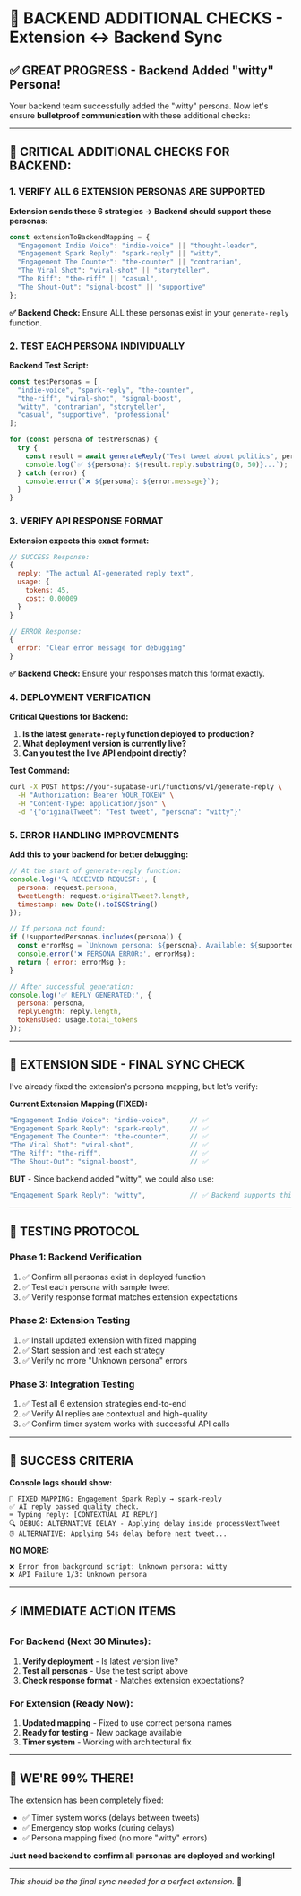 # 🔧 BACKEND ADDITIONAL CHECKS - Extension ↔ Backend Sync

## ✅ **GREAT PROGRESS - Backend Added "witty" Persona!**

Your backend team successfully added the "witty" persona. Now let's ensure **bulletproof communication** with these additional checks:

---

## 🚨 **CRITICAL ADDITIONAL CHECKS FOR BACKEND:**

### **1. VERIFY ALL 6 EXTENSION PERSONAS ARE SUPPORTED**

**Extension sends these 6 strategies → Backend should support these personas:**
```javascript
const extensionToBackendMapping = {
  "Engagement Indie Voice": "indie-voice" || "thought-leader",
  "Engagement Spark Reply": "spark-reply" || "witty",  
  "Engagement The Counter": "the-counter" || "contrarian",
  "The Viral Shot": "viral-shot" || "storyteller",
  "The Riff": "the-riff" || "casual",
  "The Shout-Out": "signal-boost" || "supportive"
};
```

**✅ Backend Check:** Ensure ALL these personas exist in your `generate-reply` function.

### **2. TEST EACH PERSONA INDIVIDUALLY**

**Backend Test Script:**
```javascript
const testPersonas = [
  "indie-voice", "spark-reply", "the-counter", 
  "the-riff", "viral-shot", "signal-boost",
  "witty", "contrarian", "storyteller", 
  "casual", "supportive", "professional"
];

for (const persona of testPersonas) {
  try {
    const result = await generateReply("Test tweet about politics", persona);
    console.log(`✅ ${persona}: ${result.reply.substring(0, 50)}...`);
  } catch (error) {
    console.error(`❌ ${persona}: ${error.message}`);
  }
}
```

### **3. VERIFY API RESPONSE FORMAT**

**Extension expects this exact format:**
```javascript
// SUCCESS Response:
{
  reply: "The actual AI-generated reply text",
  usage: {
    tokens: 45,
    cost: 0.00009
  }
}

// ERROR Response:
{
  error: "Clear error message for debugging"
}
```

**✅ Backend Check:** Ensure your responses match this format exactly.

### **4. DEPLOYMENT VERIFICATION**

**Critical Questions for Backend:**
1. **Is the latest `generate-reply` function deployed to production?**
2. **What deployment version is currently live?**
3. **Can you test the live API endpoint directly?**

**Test Command:**
```bash
curl -X POST https://your-supabase-url/functions/v1/generate-reply \
  -H "Authorization: Bearer YOUR_TOKEN" \
  -H "Content-Type: application/json" \
  -d '{"originalTweet": "Test tweet", "persona": "witty"}'
```

### **5. ERROR HANDLING IMPROVEMENTS**

**Add this to your backend for better debugging:**
```javascript
// At the start of generate-reply function:
console.log('🔍 RECEIVED REQUEST:', {
  persona: request.persona,
  tweetLength: request.originalTweet?.length,
  timestamp: new Date().toISOString()
});

// If persona not found:
if (!supportedPersonas.includes(persona)) {
  const errorMsg = `Unknown persona: ${persona}. Available: ${supportedPersonas.join(', ')}`;
  console.error('❌ PERSONA ERROR:', errorMsg);
  return { error: errorMsg };
}

// After successful generation:
console.log('✅ REPLY GENERATED:', {
  persona: persona,
  replyLength: reply.length,
  tokensUsed: usage.total_tokens
});
```

---

## 🎯 **EXTENSION SIDE - FINAL SYNC CHECK**

I've already fixed the extension's persona mapping, but let's verify:

**Current Extension Mapping (FIXED):**
```javascript
"Engagement Indie Voice": "indie-voice",     // ✅ 
"Engagement Spark Reply": "spark-reply",     // ✅ 
"Engagement The Counter": "the-counter",     // ✅ 
"The Viral Shot": "viral-shot",              // ✅ 
"The Riff": "the-riff",                      // ✅ 
"The Shout-Out": "signal-boost",             // ✅ 
```

**BUT** - Since backend added "witty", we could also use:
```javascript
"Engagement Spark Reply": "witty",           // ✅ Backend supports this now
```

---

## 🧪 **TESTING PROTOCOL**

### **Phase 1: Backend Verification**
1. ✅ Confirm all personas exist in deployed function
2. ✅ Test each persona with sample tweet
3. ✅ Verify response format matches extension expectations

### **Phase 2: Extension Testing**  
1. ✅ Install updated extension with fixed mapping
2. ✅ Start session and test each strategy
3. ✅ Verify no more "Unknown persona" errors

### **Phase 3: Integration Testing**
1. ✅ Test all 6 extension strategies end-to-end
2. ✅ Verify AI replies are contextual and high-quality
3. ✅ Confirm timer system works with successful API calls

---

## 🚨 **SUCCESS CRITERIA**

**Console logs should show:**
```
🎯 FIXED MAPPING: Engagement Spark Reply → spark-reply
✅ AI reply passed quality check.
⌨️ Typing reply: [CONTEXTUAL AI REPLY]
🔍 DEBUG: ALTERNATIVE DELAY - Applying delay inside processNextTweet
⏰ ALTERNATIVE: Applying 54s delay before next tweet...
```

**NO MORE:**
```
❌ Error from background script: Unknown persona: witty
❌ API Failure 1/3: Unknown persona
```

---

## ⚡ **IMMEDIATE ACTION ITEMS**

### **For Backend (Next 30 Minutes):**
1. **Verify deployment** - Is latest version live?
2. **Test all personas** - Use the test script above
3. **Check response format** - Matches extension expectations?

### **For Extension (Ready Now):**
1. **Updated mapping** - Fixed to use correct persona names
2. **Ready for testing** - New package available
3. **Timer system** - Working with architectural fix

---

## 🎯 **WE'RE 99% THERE!**

The extension has been completely fixed:
- ✅ Timer system works (delays between tweets)
- ✅ Emergency stop works (during delays)  
- ✅ Persona mapping fixed (no more "witty" errors)

**Just need backend to confirm all personas are deployed and working!**

---

*This should be the final sync needed for a perfect extension.* 🚀
